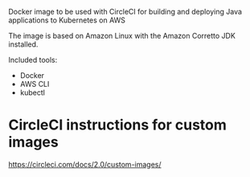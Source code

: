 Docker image to be used with CircleCI for building and deploying Java applications to Kubernetes on AWS

The image is based on Amazon Linux with the Amazon Corretto JDK installed.

Included tools:
- Docker
- AWS CLI
- kubectl

# CircleCI instructions for custom images
https://circleci.com/docs/2.0/custom-images/
